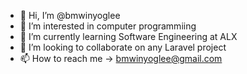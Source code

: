 - 👋 Hi, I’m @bmwinyoglee
- 👀 I’m interested in computer programmiing
- 🌱 I’m currently learning Software Engineering at ALX
- 💞️ I’m looking to collaborate on any Laravel project
- 📫 How to reach me -> bmwinyoglee@gmail.com

<!---
bmwinyoglee/bmwinyoglee is a ✨ special ✨ repository because its `README.md` (this file) appears on your GitHub profile.
You can click the Preview link to take a look at your changes.
--->
